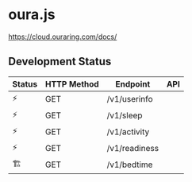 # oura.js

https://cloud.ouraring.com/docs/

## Development Status

Status | HTTP Method | Endpoint | API
--- | --- | --- | ---
⚡ | GET | /v1/userinfo |
⚡ | GET | /v1/sleep |
⚡ | GET | /v1/activity |
⚡ | GET | /v1/readiness |
🏗️ | GET | /v1/bedtime |
